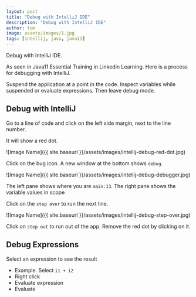 ```yaml
---
layout: post
title: "Debug with IntelliJ IDE"
description: "Debug with IntelliJ IDE"
author: tom
image: assets/images/1.jpg
tags: [intellij, java, java11]
---
```


Debug with IntelliJ IDE.

As seen in Java11 Essential Training in Linkedin Learning. Here is a process for debugging with IntelliJ.

Suspend the application at a point in the code. Inspect variables while suspended or evaluate expressions. Then leave debug mode.

## Debug with IntelliJ

Go to a line of code and click on the left side margin, next to the line number.

It will show a red dot.

![Image Name]({{ site.baseurl }}/assets/images/intellij-debug-red-dot.jpg)

Click on the bug icon. A new window at the bottom shows `debug`.

![Image Name]({{ site.baseurl }}/assets/images/intellij-debug-debugger.jpg)

The left pane shows where you are `main:13`. The right pane shows the variable values in scope

Click on the `step over` to run the next line.

![Image Name]({{ site.baseurl }}/assets/images/intellij-debug-step-over.jpg)

Click on `step out` to run out of the app. Remove the red dot by clicking on it.

## Debug Expressions

Select an expression to see the result

* Example. Select `i1 + i2`
* Right click
* Evaluate expression
* Evaluate